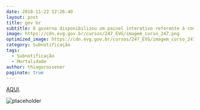 ```yaml
---
date: 2018-11-22 12:26:40
layout: post
title: gov br
subtitle: O governo disponibilizou um painel interativo referente à compras relacionadas à COVID-19   
image: https://cdn.evg.gov.br/cursos/247_EVG/imagem_curso_247.png
optimized_image: https://cdn.evg.gov.br/cursos/247_EVG/imagem_curso_247.png
category: Subnotificação
tags:
  - Subnotificação
  - Mortalidade
author: thiagorossener
paginate: true
---
```



 [AQUI](https://www.gov.br/compras/pt-br/painel-covid).

![placeholder](https://www.gov.br/compras/pt-br/images/conteudo/covid19/covid-painel-pregao.jpeg "Large example image")

